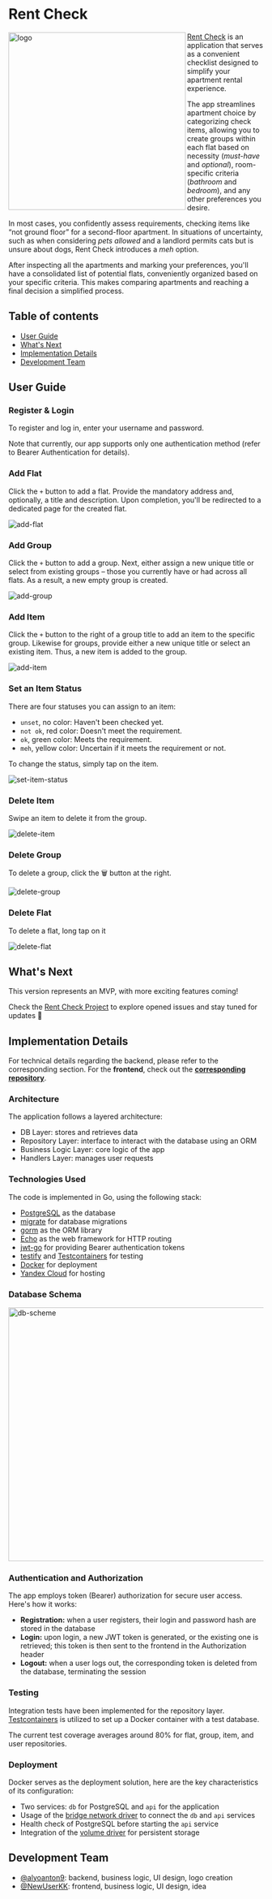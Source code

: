 # Rent Check

<img alt="logo" align="left" height="350" src="./assets/rent-check-logo.png" width="350"/>

[Rent Check](https://rent-check-411212.web.app/) is an application that serves as a convenient checklist designed to simplify your apartment rental experience.

The app streamlines apartment choice by categorizing check items, allowing you to create groups within each flat based on necessity (_must-have_ and _optional_), room-specific criteria (_bathroom_ and _bedroom_), and any other preferences you desire.

In most cases, you confidently assess requirements, checking items like “not ground floor” for a second-floor apartment. In situations of uncertainty, such as when considering _pets allowed_ and a landlord permits cats but is unsure about dogs, Rent Check introduces a _meh_ option.

After inspecting all the apartments and marking your preferences, you'll have a consolidated list of potential flats, conveniently organized based on your specific criteria. This makes comparing apartments and reaching a final decision a simplified process.

## Table of contents

- [User Guide](#user-guide)
- [What's Next](#whats-next)
- [Implementation Details](#implementation-details)
- [Development Team](#dev-team)

## User Guide <a name="user-guide"></a>

### Register & Login

To register and log in, enter your username and password.

Note that currently, our app supports only one authentication method (refer to Bearer Authentication for details).

### Add Flat

Click the `+` button to add a flat. Provide the mandatory address and, optionally, a title and description. Upon completion, you'll be redirected to a dedicated page for the created flat.

![add-flat](./assets/videos/add-flat.gif)

### Add Group

Click the `+` button to add a group. Next, either assign a new unique title or select from existing groups – those you currently have or had across all flats. As a result, a new empty group is created.

![add-group](./assets/videos/add-group.gif)

### Add Item

Click the `+` button to the right of a group title to add an item to the specific group. Likewise for groups, provide either a new unique title or select an existing item. Thus, a new item is added to the group.

![add-item](./assets/videos/add-item.gif)

### Set an Item Status

There are four statuses you can assign to an item:

- `unset`, no color: Haven't been checked yet.
- `not ok`, red color: Doesn't meet the requirement.
- `ok`, green color: Meets the requirement.
- `meh`, yellow color: Uncertain if it meets the requirement or not.

To change the status, simply tap on the item.

![set-item-status](./assets/videos/set-item-status.gif)


### Delete Item
Swipe an item to delete it from the group.

![delete-item](./assets/videos/delete-item.gif)

### Delete Group
To delete a group, click the 🗑️ button at the right.

![delete-group](./assets/videos/delete-group.gif)

### Delete Flat
To delete a flat, long tap on it

![delete-flat](./assets/videos/delete-flat.gif)

## What's Next <a name="whats-next"></a>
This version represents an MVP, with more exciting features coming!

Check the [Rent Check Project](https://github.com/users/alyoanton9/projects/1) to explore opened issues and stay tuned for updates 💙

## Implementation Details <a name="implementation-details"></a>

For technical details regarding the backend, please refer to the corresponding section. For the **frontend**, check out the **[corresponding repository](https://github.com/NewUserKK/rent-checklist-frontend)**.

### Architecture

The application follows a layered architecture:

- DB Layer: stores and retrieves data
- Repository Layer: interface to interact with the database using an ORM
- Business Logic Layer: core logic of the app
- Handlers Layer: manages user requests

### Technologies Used

The code is implemented in Go, using the following stack:

- [PostgreSQL](https://www.postgresql.org/) as the database
- [migrate](https://pkg.go.dev/github.com/golang-migrate/migrate/v4) for database migrations
- [gorm](https://gorm.io/) as the ORM library
- [Echo](https://echo.labstack.com/) as the web framework for HTTP routing
- [jwt-go](https://pkg.go.dev/github.com/golang-jwt/jwt@v3.2.2+incompatible) for providing Bearer authentication tokens
- [testify](https://pkg.go.dev/github.com/stretchr/testify) and [Testcontainers](https://golang.testcontainers.org/) for testing
- [Docker](https://www.docker.com/) for deployment
- [Yandex Cloud](https://cloud.yandex.com/en/) for hosting

### Database Schema

<img alt="db-scheme" height="500" src="./assets/db-scheme.png" width="850"/>

### Authentication and Authorization

The app employs token (Bearer) authorization for secure user access. Here's how it works:

- **Registration:** when a user registers, their login and password hash are stored in the database
- **Login:** upon login, a new JWT token is generated, or the existing one is retrieved; this token is then sent to the frontend in the Authorization header
- **Logout:** when a user logs out, the corresponding token is deleted from the database, terminating the session

### Testing

Integration tests have been implemented for the repository layer. [Testcontainers]([url](https://golang.testcontainers.org/)) is utilized to set up a Docker container with a test database.

The current test coverage averages around 80% for flat, group, item, and user repositories.

### Deployment
Docker serves as the deployment solution, here are the key characteristics of its configuration:

- Two services: `db` for PostgreSQL and `api` for the application
- Usage of the [bridge network driver](https://docs.docker.com/network/drivers/bridge/) to connect the `db` and `api` services
- Health check of PostgreSQL before starting the `api` service
- Integration of the [volume driver](https://docs.docker.com/storage/volumes/) for persistent storage

## Development Team <a name="dev-team"></a>
- [@alyoanton9](https://github.com/alyoanton9): backend, business logic, UI design, logo creation 
- [@NewUserKK](https://github.com/NewUserKK): frontend, business logic, UI design, idea
